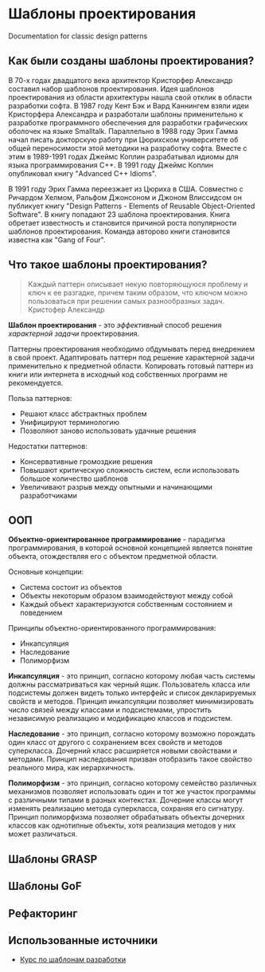 # Шаблоны проектирования

Documentation for classic design patterns

## Как были созданы шаблоны проектирования?

В 70-х годах двадцатого века архитектор Кристорфер Александр составил набор шаблонов проектирования. Идея шаблонов проектирования из области архитектуры нашла свой отклик в области разработки софта. В 1987 году Кент Бэк и Вард Каннингем взяли идеи Кристорфера Александра и разработали шаблоны применительно к разработке программного обеспечения для разработки графических оболочек на языке Smalltalk. Параллельно в 1988 году Эрих Гамма начал писать докторскую работу при Цюрихском университете об общей переносимости этой методики на разработку cофта. Вместе с этим в 1989-1991 годах Джеймс Коплин разрабатывал идиомы для языка программирования C++. В 1991 году Джеймс Коплин опубликовал книгу "Advanced C++ Idioms".

В 1991 году Эрих Гамма переезжает из Цюриха в США. Совместно с Ричардом Хелмом, Ральфом Джонсоном и Джоном Влиссидсом он публикует книгу "Design Patterns - Elements of Reusable Object-Oriented Software". В книгу попадают 23 шаблона проектирования. Книга обретает известность и становится причиной роста популярности шаблонов проектирования. Команда авторово книги становится известна как "Gang of Four".

## Что такое шаблоны проектирования?

> Каждый паттерн описывает некую повторяющуюся проблему и ключ к ее разгадке, причем таким образом, что ключом можно пользоваться при решении самых разнообразных задач. Кристофер Александр

**Шаблон проектирования** - это _эффективный_ способ решения _характерной задачи_ проектирования.

Паттерны проектирования необходимо обдумывать перед внедрением в свой проект. Адаптировать паттерн под решение характерной задачи применительно к предметной области. Копировать готовый паттерн из книги или интернета в исходный код собственных программ не рекомендуется.

Польза паттернов:
- Решают класс абстрактных проблем
- Унифицируют терминологию
- Позволяют заново использовать удачные решения

Недостатки паттернов:
- Консервативные громоздкие решения
- Повышают критическую сложность систем, если использовать большое количество шаблонов
- Увеличивают разрыв между опытными и начинающими разработчиками

## ООП

**Объектно-ориентированное программирование** - парадигма программирования, в которой основной концепцией является понятие объекта, отождествляя его с объектом предметной области.

Основные концепции:
- Система состоит из объектов
- Объекты некоторым образом взаимодействуют между собой
- Каждый объект характеризуются собственным состоянием и поведением

Принципы объектно-ориентированного программирования:
- Инкапсуляция
- Наследование
- Полиморфизм

**Инкапсуляция** - это принцип, согласно которому любая часть системы должны рассматриваться как черный ящик. Пользователь класса или подсистемы должен видеть только интерфейс и список декларируемых свойств и методов. Принцип инкапсуляции позволяет минимизировать число связей между классами и подсистемами, упростить независимую реализацию и модификацию классов и подсистем.

**Наследование** - это принцип, согласно которому возможно порождать один класс от другого с сохранением всех свойств и методов суперкласса. Дочерний класс расширяется новыми свойствами и методами. Принцип наследования призван отобразить такое свойство реального мира, как иерархичность.

**Полиморфизм** - это принцип, согласно которому семейство различных механизмов позволяет использовать один и тот же участок программы с различными типами в разных контекстах. Дочерние классы могут изменять реализацию метода суперкласса, сохраняя его сигнатуру. Принцип полиморфизма позволяет обрабатывать объекты дочерних классов как однотипные объекты, хотя реализация методов у них может различаться.

## Шаблоны GRASP

## Шаблоны GoF

## Рефакторинг

## Использованные источники

- [Курс по шаблонам разработки](https://www.youtube.com/watch?v=S-RjiMAxHio&list=PLmqFxxywkatStbd9hdzVOS1hZa9dc56k4)

